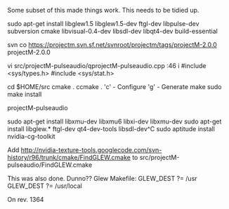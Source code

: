 Some subset of this made things work. This needs to be tidied up.

sudo apt-get install libglew1.5 libglew1.5-dev ftgl-dev libpulse-dev subversion cmake libvisual-0.4-dev libsdl-dev libqt4-dev build-essential

<!-- svn co https://projectm.svn.sf.net/svnroot/projectm/trunk projectM-Trunk -->
svn co https://projectm.svn.sf.net/svnroot/projectm/tags/projectM-2.0.0 projectM-2.0.0

vi src/projectM-pulseaudio/qprojectM-pulseaudio.cpp
    :46
    i
    #include <sys/types.h>
    #include <sys/stat.h>

cd $HOME/src
cmake .
ccmake .
    'c' - Configure
    'g' - Generate
make
sudo make install

projectM-pulseaudio


sudo apt-get install libxmu-dev libxmu6 libxi-dev libxmu-dev
sudo apt-get install libglew.* ftgl-dev qt4-dev-tools libsdl-dev^C
sudo aptitude install nvidia-cg-toolkit

Add
http://nvidia-texture-tools.googlecode.com/svn-history/r96/trunk/cmake/FindGLEW.cmake
to src/projectM-pulseaudio/FindGLEW.cmake

This was also done. Dunno??
Glew Makefile:
    GLEW_DEST ?= /usr
    GLEW_DEST ?= /usr/local

On rev. 1364

